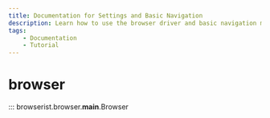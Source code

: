 ```yaml
---
title: Documentation for Settings and Basic Navigation
description: Learn how to use the browser driver and basic navigation methods in Browserist. Includes code examples for beginners and advanced users for web scraping and browser automation.
tags:
    - Documentation
    - Tutorial
---
```


# browser

::: browserist.browser.__main__.Browser
